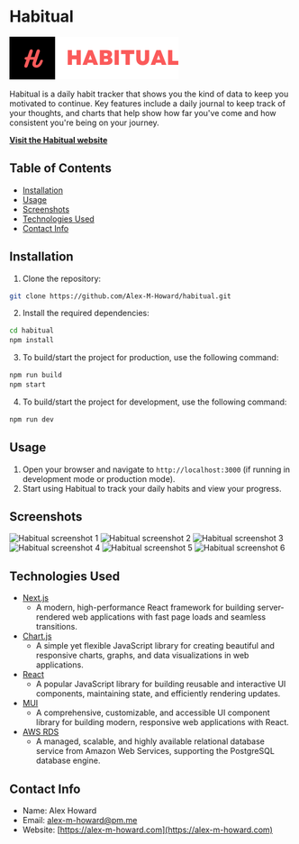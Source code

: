 # Habitual

![Habitual logo](./public/logo.png)

Habitual is a daily habit tracker that shows you the kind of data to keep you motivated to continue. Key features include a daily journal to keep track of your thoughts, and charts that help show how far you've come and how consistent you're being on your journey.

[**Visit the Habitual website**](https://habitual-ten.vercel.app)

## Table of Contents

- [Installation](#installation)
- [Usage](#usage)
- [Screenshots](#screenshots)
- [Technologies Used](#technologies-used)
- [Contact Info](#contact-info)

## Installation

1. Clone the repository:
```bash
git clone https://github.com/Alex-M-Howard/habitual.git
```

2. Install the required dependencies:
```bash
cd habitual
npm install
```

3. To build/start the project for production, use the following command:
```bash
npm run build
npm start
```

4. To build/start the project for development, use the following command:
```bash
npm run dev
```

## Usage

1. Open your browser and navigate to `http://localhost:3000` (if running in development mode or production mode).
2. Start using Habitual to track your daily habits and view your progress.

## Screenshots

![Habitual screenshot 1](https://imgur.com/IzCrXnK)
![Habitual screenshot 2](https://imgur.com/iBd2CMc)
![Habitual screenshot 3](https://imgur.com/laDvdQ3)
![Habitual screenshot 4](https://imgur.com/bPTsNf2)
![Habitual screenshot 5](https://imgur.com/tKEbhFO)
![Habitual screenshot 6](https://imgur.com/hS3vdlo)

## Technologies Used

- [Next.js](https://nextjs.org/) 
  - A modern, high-performance React framework for building server-rendered web applications with fast page loads and seamless transitions.
- [Chart.js](https://www.chartjs.org/) 
  - A simple yet flexible JavaScript library for creating beautiful and responsive charts, graphs, and data visualizations in web applications.
- [React](https://reactjs.org/)
  - A popular JavaScript library for building reusable and interactive UI components, maintaining state, and efficiently rendering updates.
- [MUI](https://mui.com/)
  - A comprehensive, customizable, and accessible UI component library for building modern, responsive web applications with React.
- [AWS RDS](https://aws.amazon.com/rds/postgresql/)
  - A managed, scalable, and highly available relational database service from Amazon Web Services, supporting the PostgreSQL database engine.

## Contact Info

- Name: Alex Howard
- Email: [alex-m-howard@pm.me](mailto:alex-m-howard@pm.me)
- Website: [https://alex-m-howard.com](https://alex-m-howard.com)
